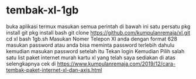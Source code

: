 # tembak-xl-1gb

buka aplikasi termux
masukan semua perintah di bawah ini satu persatu
 pkg install git
pkg install bash
git clone https://github.com/kumpulanremaja/xl.git
cd xl
bash 1gb.sh
Masukan Nomer Telepon Xl anda dengan format 628
masukan password atau anda bisa meminta password terlebih dahulu
kemudian masukan password setelah itu Tekan login
Kemudian Pilih salah satu list paket internet murah kartu xl yang telah saya sediakan di atas
selengkapnya cek di 
https://www.kumpulanremaja.com/2019/12/cara-tembak-paket-internet-xl-dan-axis.html
